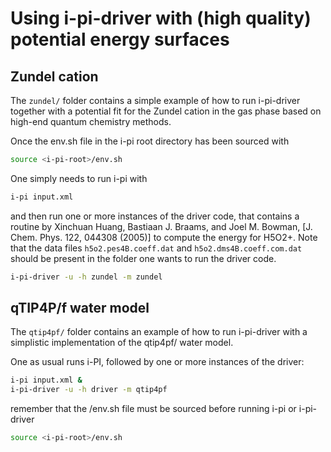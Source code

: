 Using i-pi-driver with (high quality) potential energy surfaces
============================================================

Zundel cation
-------------

The `zundel/` folder contains a simple example of how to run i-pi-driver
together with a potential fit for the Zundel cation in the gas
phase based on high-end quantum chemistry methods. 

Once the env.sh file in the i-pi root directory has been sourced with

```bash
source <i-pi-root>/env.sh
```

One simply needs to run i-pi with

```bash
i-pi input.xml
```

and then run one or more instances of the driver code, that 
contains a routine by Xinchuan Huang, Bastiaan J. Braams, and 
Joel M. Bowman, [J. Chem. Phys. 122, 044308 (2005)] to compute 
the energy for H5O2+. Note that the data files `h5o2.pes4B.coeff.dat`
and `h5o2.dms4B.coeff.com.dat` should be present in the folder
one wants to run the driver code. 

```bash
i-pi-driver -u -h zundel -m zundel
```


qTIP4P/f water model
--------------------

The `qtip4pf/` folder contains an example of how to run i-pi-driver
with a simplistic implementation of the qtip4pf/ water model. 

One as usual runs i-PI, followed by one or more instances of the driver:

```bash
i-pi input.xml &
i-pi-driver -u -h driver -m qtip4pf
```

remember that the <i-pi-root>/env.sh file must be sourced before running
i-pi or i-pi-driver

```bash
source <i-pi-root>/env.sh
```
